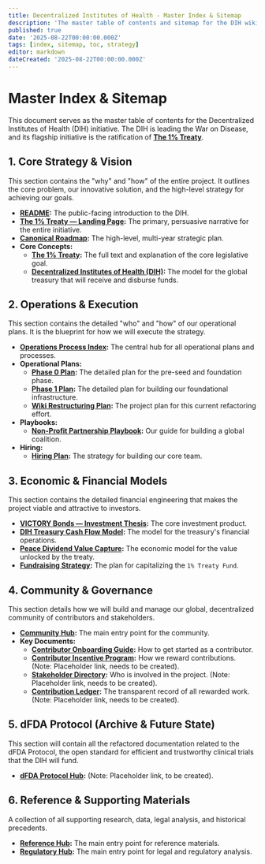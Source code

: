 ```yaml
---
title: Decentralized Institutes of Health - Master Index & Sitemap
description: 'The master table of contents and sitemap for the DIH wiki, the central repository for the strategy and operational plans for The 1% Treaty.'
published: true
date: '2025-08-22T00:00:00.000Z'
tags: [index, sitemap, toc, strategy]
editor: markdown
dateCreated: '2025-08-22T00:00:00.000Z'
---
```


# Master Index & Sitemap

This document serves as the master table of contents for the Decentralized Institutes of Health (DIH) initiative. The DIH is leading the War on Disease, and its flagship initiative is the ratification of **[The 1% Treaty](./strategy/1-percent-treaty/1-percent-treaty.md)**.

## 1. Core Strategy & Vision

This section contains the "why" and "how" of the entire project. It outlines the core problem, our innovative solution, and the high-level strategy for achieving our goals.

- **[README](./README.md):** The public-facing introduction to the DIH.
- **[The 1% Treaty — Landing Page](./strategy/warondisease-landing.md):** The primary, persuasive narrative for the entire initiative.
- **[Canonical Roadmap](./strategy/roadmap.md):** The high-level, multi-year strategic plan.
- **Core Concepts:**
    - **[The 1% Treaty](./strategy/1-percent-treaty/1-percent-treaty.md):** The full text and explanation of the core legislative goal.
    - **[Decentralized Institutes of Health (DIH)](./strategy/1-percent-treaty/decentralized-institutes-of-health.md):** The model for the global treasury that will receive and disburse funds.

## 2. Operations & Execution

This section contains the detailed "who" and "how" of our operational plans. It is the blueprint for how we will execute the strategy.

- **[Operations Process Index](./operations/process-index.md):** The central hub for all operational plans and processes.
- **Operational Plans:**
    - **[Phase 0 Plan](./operations/phase-0-plan.md):** The detailed plan for the pre-seed and foundation phase.
    - **[Phase 1 Plan](./operations/phase-1-plan.md):** The detailed plan for building our foundational infrastructure.
    - **[Wiki Restructuring Plan](./operations/wiki-restructuring-plan.md):** The project plan for this current refactoring effort.
- **Playbooks:**
    - **[Non-Profit Partnership Playbook](./operations/nonprofit-partnership-playbook.md):** Our guide for building a global coalition.
- **Hiring:**
    - **[Hiring Plan](./careers/hiring-plan.md):** The strategy for building our core team.

## 3. Economic & Financial Models

This section contains the detailed financial engineering that makes the project viable and attractive to investors.

- **[VICTORY Bonds — Investment Thesis](./economic-models/victory-bond-investment-thesis.md):** The core investment product.
- **[DIH Treasury Cash Flow Model](./economic-models/dih-treasury-cash-flow-model.md):** The model for the treasury's financial operations.
- **[Peace Dividend Value Capture](./economic-models/peace-dividend-value-capture.md):** The economic model for the value unlocked by the treaty.
- **[Fundraising Strategy](./economic-models/fundraising-strategy.md):** The plan for capitalizing the `1% Treaty Fund`.

## 4. Community & Governance

This section details how we will build and manage our global, decentralized community of contributors and stakeholders.

- **[Community Hub](./community/README.md):** The main entry point for the community.
- **Key Documents:**
    - **[Contributor Onboarding Guide](./community/CONTRIBUTING.md):** How to get started as a contributor.
    - **[Contributor Incentive Program](./community/nonprofit-partnership-incentives.md):** How we reward contributions. (Note: Placeholder link, needs to be created).
    - **[Stakeholder Directory](./community/stakeholder-directory.md):** Who is involved in the project. (Note: Placeholder link, needs to be created).
    - **[Contribution Ledger](./community/contribution-ledger.md):** The transparent record of all rewarded work. (Note: Placeholder link, needs to be created).

## 5. dFDA Protocol (Archive & Future State)

This section will contain all the refactored documentation related to the dFDA Protocol, the open standard for efficient and trustworthy clinical trials that the DIH will fund.

- **[dFDA Protocol Hub](./dFDA-protocol/README.md):** (Note: Placeholder link, to be created).

## 6. Reference & Supporting Materials

A collection of all supporting research, data, legal analysis, and historical precedents.

- **[Reference Hub](./reference/README.md):** The main entry point for reference materials.
- **[Regulatory Hub](./regulatory/README.md):** The main entry point for legal and regulatory analysis.
